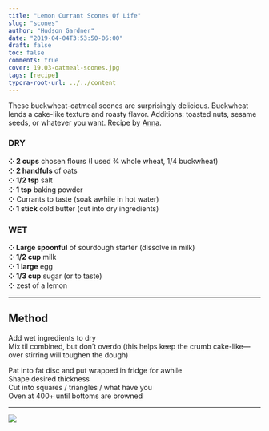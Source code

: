 ```yaml
---
title: "Lemon Currant Scones Of Life"
slug: "scones"
author: "Hudson Gardner"
date: "2019-04-04T3:53:50-06:00"
draft: false
toc: false
comments: true
cover: 19.03-oatmeal-scones.jpg
tags: [recipe]
typora-root-url: ../../content
---
```


These buckwheat-oatmeal scones are surprisingly delicious. Buckwheat lends a cake-like texture and roasty flavor. Additions: toasted nuts, sesame seeds, or whatever you want. Recipe by [Anna](http://annakoenigart.com).

### DRY

**⁘ 2 cups** chosen flours (I used ¾ whole wheat, 1/4 buckwheat)  
 **⁘ 2 handfuls** of oats  
**⁘ 1/2 tsp** salt  
**⁘ 1 tsp** baking powder    
**⁘** Currants to taste (soak awhile in hot water)  
**⁘ 1 stick** cold butter (cut into dry ingredients)

### WET

**⁘ Large spoonful** of sourdough starter (dissolve in milk)  
**⁘ 1/2 cup** milk   
**⁘ 1 large** egg  
**⁘ 1/3 cup** sugar (or to taste)   
**⁘** zest of a lemon 

---



## Method

Add wet ingredients to dry   
Mix til combined, but don’t overdo  (this helps keep the crumb cake-like—over stirring will toughen the dough)

Pat into fat disc and put wrapped in fridge for awhile  
Shape desired thickness  
Cut into squares / triangles / what have you  
Oven at 400+ until bottoms are browned

---



![](/img/19.03-oatmeal-scones-2.jpg)